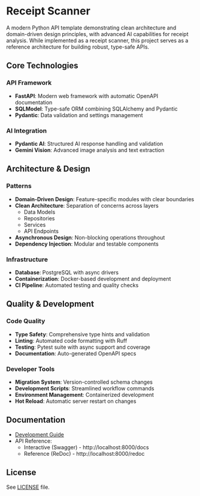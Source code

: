 # Receipt Scanner

A modern Python API template demonstrating clean architecture and domain-driven design principles, with advanced AI capabilities for receipt analysis. While implemented as a receipt scanner, this project serves as a reference architecture for building robust, type-safe APIs.

## Core Technologies

### API Framework
- **FastAPI**: Modern web framework with automatic OpenAPI documentation
- **SQLModel**: Type-safe ORM combining SQLAlchemy and Pydantic
- **Pydantic**: Data validation and settings management

### AI Integration
- **Pydantic AI**: Structured AI response handling and validation
- **Gemini Vision**: Advanced image analysis and text extraction

## Architecture & Design

### Patterns
- **Domain-Driven Design**: Feature-specific modules with clear boundaries
- **Clean Architecture**: Separation of concerns across layers
  - Data Models
  - Repositories
  - Services
  - API Endpoints
- **Asynchronous Design**: Non-blocking operations throughout
- **Dependency Injection**: Modular and testable components

### Infrastructure
- **Database**: PostgreSQL with async drivers
- **Containerization**: Docker-based development and deployment
- **CI Pipeline**: Automated testing and quality checks

## Quality & Development

### Code Quality
- **Type Safety**: Comprehensive type hints and validation
- **Linting**: Automated code formatting with Ruff
- **Testing**: Pytest suite with async support and coverage
- **Documentation**: Auto-generated OpenAPI specs

### Developer Tools
- **Migration System**: Version-controlled schema changes
- **Development Scripts**: Streamlined workflow commands
- **Environment Management**: Containerized development
- **Hot Reload**: Automatic server restart on changes

## Documentation

- [Development Guide](DEVELOPMENT.md)
- API Reference:
  - Interactive (Swagger) - http://localhost:8000/docs
  - Reference (ReDoc) - http://localhost:8000/redoc

## License

See [LICENSE](LICENSE) file.
